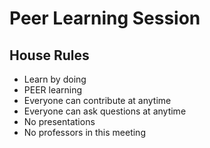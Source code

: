 # Peer Learning Session

## House Rules
- Learn by doing
- PEER learning
- Everyone can contribute at anytime
- Everyone can ask questions at anytime
- No presentations
- No professors in this meeting